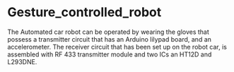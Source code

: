 # Gesture_controlled_robot
The Automated car robot can be operated  by wearing the gloves that possess a transmitter circuit that has an Arduino lilypad board, and an accelerometer. The receiver circuit that has been set up on the robot car, is assembled with RF 433 transmitter module and two ICs an HT12D and L293DNE.
